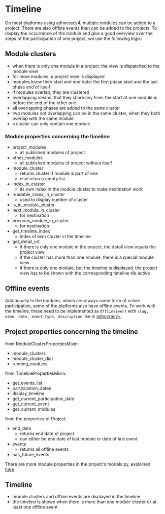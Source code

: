 # Timeline

On most platforms using adhocracy4, multiple modules can be added
to a project. There are also offline events than can be added to the
projects. To display the occurrence of the module and give a good
overview over the steps of the participation of one project, we
use the following logic:


## Module clusters

-   when there is only one module in a project, the view is dispatched to the module view
-   for more modules, a project view is displayed
-   modules know their start and end date: the first phase start and the last phase end of itself
-   if modules overlap, they are clustered
-   overlapping means, that they share any time; the start of one module is before the end of the other one
-   all overlapping phases are added to the same cluster
-   two modules not overlapping can be in the same cluster, when they both overlap with the same module
-   a cluster can only contain one module


### Module properties concerning the timeline

-   project_modules
    -   all published modules of project
-   other_modules
    -   all published modules of project without itself
-   module_cluster
    -   returns cluster if module is part of one
    -   else returns empty list
-   index_in_cluster
    -   its own index in the module cluster to make nextination work
-   readable_index_in_cluster
    -   used to display number of cluster
-   is_in_module_cluster
-   next_module_in_cluster
    -   for nextination
-   previous_module_in_cluster
    -   for nextination
-   get_timeline_index
    -   index of own cluster in the timeline
-   get_detail_url
    -   if there is only one module in the project, the datail view equals the project view
    -   if the cluster has more than one module, there is a special module view
    -   if there is only one module, but the timeline is displayed, the project view has to be shown with the corresponding timeline tile active


## Offline events
Additionally to the modules, which are always some form of online
participation, some of the platforms also have offline events. To
work with the timeline, these need to be implemented as `OfflineEvent`
with `slug, name, date, event_type, description` like in
[adhocracy+](https://github.com/liqd/adhocracy-plus/blob/main/apps/offlineevents/models.py).


## Project properties concerning the timeline
from ModuleClusterPropertiesMixin:
-   module_clusters
-   module_cluster_dict
-   running_modules

from TimelinePropertiesMixin:
-   get_events_list
-   participation_dates
-   display_timeline
-   get_current_participation_date
-   get_current_event
-   get_current_modules

from the properties of Project:
-   end_date
    -   returns end date of project
    - can either be end date of last module or date of last event
-   events
    -   returns all offline events
-   has_future_events

There are more module properties in the project's models.py, explained [here](./docs/phases_and_modules.md).


## Timeline

-   module clusters and offline events are displayed in the timeline
-   the timeline is shown when there is more than one module cluster or at least one offline event
